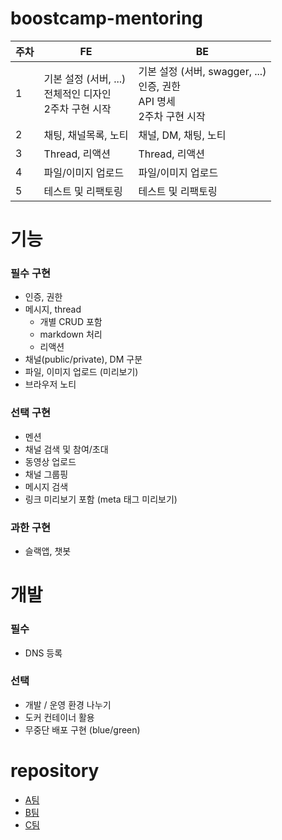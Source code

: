 # boostcamp-mentoring

|주차|FE|BE|
|------|---|---|
|1|기본 설정 (서버, ...)<br>전체적인 디자인<br>2주차 구현 시작 |기본 설정 (서버, swagger, ...)<br>인증, 권한 <br>API 명세 <br>2주차 구현 시작 |
|2|채팅, 채널목록, 노티 |채널, DM, 채팅, 노티 |
|3|Thread, 리액션 |Thread, 리액션 |
|4|파일/이미지 업로드 |파일/이미지 업로드 |
|5|테스트 및 리팩토링 |테스트 및 리팩토링 |


# 기능
### 필수 구현
- 인증, 권한 
- 메시지, thread 
  - 개별 CRUD 포함 
  - markdown 처리 
  - 리액션 
- 채널(public/private), DM 구분 
- 파일, 이미지 업로드 (미리보기) 
- 브라우저 노티 


### 선택 구현
- 멘션 
- 채널 검색 및 참여/초대 
- 동영상 업로드 
- 채널 그룹핑 
- 메시지 검색 
- 링크 미리보기 포함 (meta 태그 미리보기) 

### 과한 구현
- 슬랙앱, 챗봇


# 개발
### 필수
- DNS 등록

### 선택
- 개발 / 운영 환경 나누기 
- 도커 컨테이너 활용 
- 무중단 배포 구현 (blue/green) 

# repository
- [A팀](https://github.com/boostcamp-2020/Project12-A-Slack-Web)
- [B팀](https://github.com/boostcamp-2020/Project12-B-Slack-Web)
- [C팀](https://github.com/boostcamp-2020/Project12-C-Slack-Web)
